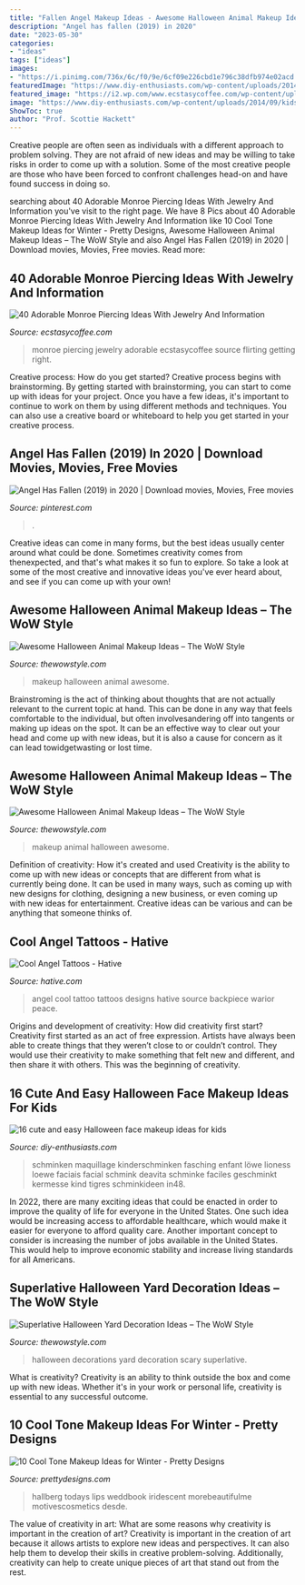 ```yaml
---
title: "Fallen Angel Makeup Ideas - Awesome Halloween Animal Makeup Ideas – The Wow Style"
description: "Angel has fallen (2019) in 2020"
date: "2023-05-30"
categories:
- "ideas"
tags: ["ideas"]
images:
- "https://i.pinimg.com/736x/6c/f0/9e/6cf09e226cbd1e796c38dfb974e02acd.jpg"
featuredImage: "https://www.diy-enthusiasts.com/wp-content/uploads/2014/09/kids-face-makeup-ideas-little-girl-lioness-e1410711157940.jpg"
featured_image: "https://i2.wp.com/www.ecstasycoffee.com/wp-content/uploads/2016/09/Monroe-Piercing-Ideas-20.jpg"
image: "https://www.diy-enthusiasts.com/wp-content/uploads/2014/09/kids-face-makeup-ideas-little-girl-lioness-e1410711157940.jpg"
ShowToc: true
author: "Prof. Scottie Hackett"
---
```



Creative people are often seen as individuals with a different approach to problem solving. They are not afraid of new ideas and may be willing to take risks in order to come up with a solution. Some of the most creative people are those who have been forced to confront challenges head-on and have found success in doing so.

	

		
searching about 40 Adorable Monroe Piercing Ideas With Jewelry And Information you've visit to the right page. We have 8 Pics about 40 Adorable Monroe Piercing Ideas With Jewelry And Information like 10 Cool Tone Makeup Ideas for Winter - Pretty Designs, Awesome Halloween Animal Makeup Ideas – The WoW Style and also Angel Has Fallen (2019) in 2020 | Download movies, Movies, Free movies. Read more:
		
    
## 40 Adorable Monroe Piercing Ideas With Jewelry And Information

<img loading=lazy src="https://i2.wp.com/www.ecstasycoffee.com/wp-content/uploads/2016/09/Monroe-Piercing-Ideas-20.jpg" onerror="this.onerror=null;this.src='https://tse1.mm.bing.net/th?id=OIP.nutiF6x6v8Ee_lCqFQuFWwHaJQ&amp;pid=15.1';" alt="40 Adorable Monroe Piercing Ideas With Jewelry And Information">

_Source: ecstasycoffee.com_

>monroe piercing jewelry adorable ecstasycoffee source flirting getting right. 

	

Creative process: How do you get started?
Creative process begins with brainstorming. By getting started with brainstorming, you can start to come up with ideas for your project. Once you have a few ideas, it's important to continue to work on them by using different methods and techniques. You can also use a creative board or whiteboard to help you get started in your creative process.

    
## Angel Has Fallen (2019) In 2020 | Download Movies, Movies, Free Movies

<img loading=lazy src="https://i.pinimg.com/736x/6c/f0/9e/6cf09e226cbd1e796c38dfb974e02acd.jpg" onerror="this.onerror=null;this.src='https://tse4.mm.bing.net/th?id=OIP.GOFNb4ASEI5DI5Lqkp04VQHaK-&amp;pid=15.1';" alt="Angel Has Fallen (2019) in 2020 | Download movies, Movies, Free movies">

_Source: pinterest.com_

>. 

	

Creative ideas can come in many forms, but the best ideas usually center around what could be done. Sometimes creativity comes from thenexpected, and that's what makes it so fun to explore. So take a look at some of the most creative and innovative ideas you've ever heard about, and see if you can come up with your own!

    
## Awesome Halloween Animal Makeup Ideas – The WoW Style

<img loading=lazy src="http://thewowstyle.com/wp-content/uploads/2016/06/Creative-Animal-Halloween-Makeup.jpg" onerror="this.onerror=null;this.src='https://tse3.mm.bing.net/th?id=OIP.N1WTnNBKUeZ-oubTYwLd2wHaLH&amp;pid=15.1';" alt="Awesome Halloween Animal Makeup Ideas – The WoW Style">

_Source: thewowstyle.com_

>makeup halloween animal awesome. 

	

Brainstroming is the act of thinking about thoughts that are not actually relevant to the current topic at hand. This can be done in any way that feels comfortable to the individual, but often involvesandering off into tangents or making up ideas on the spot. It can be an effective way to clear out your head and come up with new ideas, but it is also a cause for concern as it can lead towidgetwasting or lost time.

    
## Awesome Halloween Animal Makeup Ideas – The WoW Style

<img loading=lazy src="http://thewowstyle.com/wp-content/uploads/2016/06/Animal-Halloween-Makeup-Idea.jpg" onerror="this.onerror=null;this.src='https://tse2.mm.bing.net/th?id=OIP.efAaP_EK8KRUlqWCTRRwMgHaK8&amp;pid=15.1';" alt="Awesome Halloween Animal Makeup Ideas – The WoW Style">

_Source: thewowstyle.com_

>makeup animal halloween awesome. 

	

Definition of creativity: How it's created and used
Creativity is the ability to come up with new ideas or concepts that are different from what is currently being done. It can be used in many ways, such as coming up with new designs for clothing, designing a new business, or even coming up with new ideas for entertainment. Creative ideas can be various and can be anything that someone thinks of.

    
## Cool Angel Tattoos - Hative

<img loading=lazy src="https://hative.com/wp-content/uploads/2015/01/angel-tattoos/10-cool-angel-tattoo-design.jpg" onerror="this.onerror=null;this.src='https://tse1.mm.bing.net/th?id=OIP.0CrvEw_T7iO0zlPRgZUSKgHaLD&amp;pid=15.1';" alt="Cool Angel Tattoos - Hative">

_Source: hative.com_

>angel cool tattoo tattoos designs hative source backpiece warior peace. 

	

Origins and development of creativity: How did creativity first start?
Creativity first started as an act of free expression. Artists have always been able to create things that they weren’t close to or couldn’t control. They would use their creativity to make something that felt new and different, and then share it with others. This was the beginning of creativity.

    
## 16 Cute And Easy Halloween Face Makeup Ideas For Kids

<img loading=lazy src="https://www.diy-enthusiasts.com/wp-content/uploads/2014/09/kids-face-makeup-ideas-little-girl-lioness-e1410711157940.jpg" onerror="this.onerror=null;this.src='https://tse4.mm.bing.net/th?id=OIP.__21iv5VH1lzBtHCDDS3kQHaQp&amp;pid=15.1';" alt="16 cute and easy Halloween face makeup ideas for kids">

_Source: diy-enthusiasts.com_

>schminken maquillage kinderschminken fasching enfant löwe lioness loewe faciais facial schmink deavita schminke faciles geschminkt kermesse kind tigres schminkideen in48. 

	

In 2022, there are many exciting ideas that could be enacted in order to improve the quality of life for everyone in the United States. One such idea would be increasing access to affordable healthcare, which would make it easier for everyone to afford quality care. Another important concept to consider is increasing the number of jobs available in the United States. This would help to improve economic stability and increase living standards for all Americans.

    
## Superlative Halloween Yard Decoration Ideas – The WoW Style

<img loading=lazy src="http://thewowstyle.com/wp-content/uploads/2016/06/Scary-Yard-Halloween-Decorations-Ideas.jpg" onerror="this.onerror=null;this.src='https://tse2.mm.bing.net/th?id=OIP.n58YTxuJEBcDrM4rBTfITwHaJ4&amp;pid=15.1';" alt="Superlative Halloween Yard Decoration Ideas – The WoW Style">

_Source: thewowstyle.com_

>halloween decorations yard decoration scary superlative. 

	

What is creativity?
Creativity is an ability to think outside the box and come up with new ideas. Whether it's in your work or personal life, creativity is essential to any successful outcome.

    
## 10 Cool Tone Makeup Ideas For Winter - Pretty Designs

<img loading=lazy src="http://www.prettydesigns.com/wp-content/uploads/2014/11/Metallic-Eyeshadow.jpg" onerror="this.onerror=null;this.src='https://tse1.mm.bing.net/th?id=OIP.zxAY09SAnTvNcwHoJ9eg5QHaRp&amp;pid=15.1';" alt="10 Cool Tone Makeup Ideas for Winter - Pretty Designs">

_Source: prettydesigns.com_

>hallberg todays lips weddbook iridescent morebeautifulme motivescosmetics desde. 

	

The value of creativity in art: What are some reasons why creativity is important in the creation of art?
Creativity is important in the creation of art because it allows artists to explore new ideas and perspectives. It can also help them to develop their skills in creative problem-solving. Additionally, creativity can help to create unique pieces of art that stand out from the rest.

